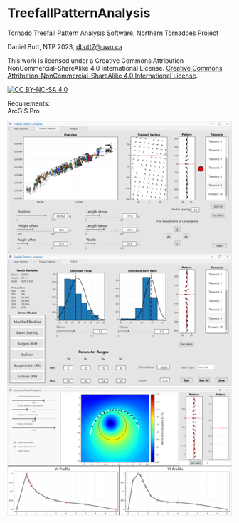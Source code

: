 # TreefallPatternAnalysis
Tornado Treefall Pattern Analysis Software, Northern Tornadoes Project

Daniel Butt, NTP 2023, dbutt7@uwo.ca

This work is licensed under a Creative Commons Attribution-NonCommercial-ShareAlike 4.0 International License.
[Creative Commons Attribution-NonCommercial-ShareAlike 4.0 International License][cc-by-nc-sa].

[![CC BY-NC-SA 4.0][cc-by-nc-sa-image]][cc-by-nc-sa]

[cc-by-nc-sa]: http://creativecommons.org/licenses/by-nc-sa/4.0/
[cc-by-nc-sa-image]: https://licensebuttons.net/l/by-nc-sa/4.0/88x31.png
[cc-by-nc-sa-shield]: https://img.shields.io/badge/License-CC%20BY--NC--SA%204.0-lightgrey.svg

Requirements:<br />
ArcGIS Pro

![image](https://github.com/Canadian-Severe-Storms-Laboratory/Treefall_Pattern_Analysis/blob/v2/Screenshot%202024-11-18%20155645.png)
![image](https://github.com/Canadian-Severe-Storms-Laboratory/Treefall_Pattern_Analysis/blob/v2/Screenshot%202024-11-18%20155914.png)
![image](https://github.com/Canadian-Severe-Storms-Laboratory/Treefall_Pattern_Analysis/blob/v2/Screenshot%202024-11-18%20160336.png)
